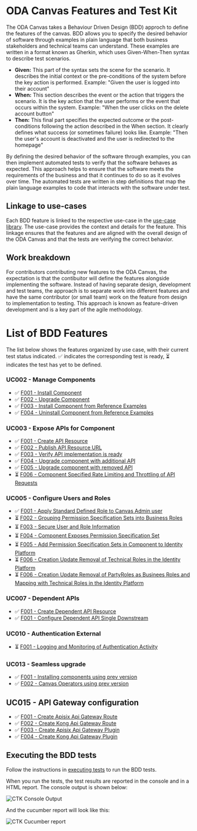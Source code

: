 # ODA Canvas Features and Test Kit

The ODA Canvas takes a Behaviour Driven Design (BDD) approch to define the features of the canvas. BDD allows you to specify the desired behavior of software through examples in plain language that both business stakeholders and technical teams can understand. These examples are written in a format known as Gherkin, which uses Given-When-Then syntax to describe test scenarios.

* **Given:** This part of the syntax sets the scene for the scenario. It describes the initial context or the pre-conditions of the system before the key action is performed. 
Example: "Given the user is logged into their account"
* **When:**
This section describes the event or the action that triggers the scenario. It is the key action that the user performs or the event that occurs within the system.
Example: "When the user clicks on the delete account button"
* **Then:**
This final part specifies the expected outcome or the post-conditions following the action described in the When section. It clearly defines what success (or sometimes failure) looks like.
Example: "Then the user's account is deactivated and the user is redirected to the homepage"

By defining the desired behavior of the software through examples, you can then implement automated tests to verify that the software behaves as expected. This approach helps to ensure that the software meets the requirements of the business and that it continues to do so as it evolves over time. The automated tests are written in step definitions that map the plain language examples to code that interacts with the software under test.

## Linkage to use-cases

Each BDD feature is linked to the respective use-case in the [use-case library](../usecase-library/README.md). The use-case provides the context and details for the feature. This linkage ensures that the features and are aligned with the overall design of the ODA Canvas and that the tests are verifying the correct behavior.

## Work breakdown

For contributors contributing new features to the ODA Canvas, the expectation is that the contibuitor will define the features alongside implementing the software. Instead of having separate design, development and test teams, the approach is to separate work into different features and have the same contributor (or small team) work on the feature from design to implementation to testing. This approach is known as feature-driven development and is a key part of the agile methodology.



# List of BDD Features

The list below shows the features organized by use case, with their current test status indicated. ✅ indicates the corresponding test is ready, ⏳ indicates the test has yet to be defined.

### UC002 - Manage Components

* ✅ [F001 - Install Component](features/UC002-F001-Install-Component.feature)
* ✅ [F002 - Upgrade Component](features/UC002-F002-Upgrade-Component.feature)
* ✅ [F003 - Install Component from Reference Examples](features/UC002-F003-Install-Component-from-reference-examples.feature)
* ✅ [F004 - Uninstall Component from Reference Examples](features/UC002-F004-Uninstall-Component-from-reference-examples.feature)

### UC003 - Expose APIs for Component
* ✅ [F001 - Create API Resource](features/UC003-F001-Expose-APIs-Create-API-Resource.feature)
* ✅ [F002 - Publish API Resource URL](features/UC003-F002-Expose-APIs-Publish-API-Resource-URL.feature)
* ✅ [F003 - Verify API implementation is ready](features/UC003-F003-Expose-APIs-Verify-API-implementation-is-ready.feature)
* ✅ [F004 - Upgrade component with additional API](features/UC003-F004-Expose-APIs-Upgrade-component-with-additional-API.feature)
* ✅ [F005 - Upgrade component with removed API](features/UC003-F005-Expose-APIs-Upgrade-component-with-removed-API.feature)
* ⏳ [F006 - Component Specified Rate Limiting and Throttling of API Requests](features/UC003-F006-Expose-APIs-Component-Specified-Rate-Limiting-and-Throttling-of-API-Requests.feature)

### UC005 - Configure Users and Roles
* ✅ [F001 - Apply Standard Defined Role to Canvas Admin user](features/UC005-F001-Bootstrap-Apply-Standard-Defined-Role-to-Canvas-Admin-user.feature)
* ⏳ [F002 - Grouping Permission Specification Sets into Business Roles](features/UC005-F002-Bootstrap-Grouping-Permission-Specification-Sets-into-Business-Roles-in-Identity-Management-Solution.feature)
* ⏳ [F003 - Secure User and Role Information](features/UC005-F003-Bootstrap-Secure-User-and-Role-Information-Communication.feature)
* ⏳ [F004 - Component Exposes Permission Specification Set](features/UC005-F004-Bootstrap-Component-Exposes-Permission-Specification-Set-Towards-Canvas.feature)
* ⏳ [F005 - Add Permission Specification Sets in Component to Identity Platform](features/UC003-F005-Expose-APIs-Upgrade-component-with-removed-API.feature)
* ⏳ [F006 - Creation Update Removal of Technical Roles in the Identity Platform](features/UC005-F006-Bootstrap-Creation-Update-Removal-of-Technical-Roles-in-the-Identity-Platform.feature)
* ⏳ [F006 - Creation Update Removal of PartyRoles as Businees Roles and Mapping with Technical Roles in the Identity Platform](features/UC005-F007-Bootstrap-Creation-Update-Removal-of-PartyRoles-as-Business-Roles-and-Mapping-with-Technical-Roles-in-the-Identity-Platform.feature)

### UC007 - Dependent APIs
* ✅ [F001 - Create Dependent API Resource](features/UC007-F001-Dependent-APIs-Create-Dependent-API-Resource.feature)
* ✅ [F001 - Configure Dependent API Single Downstream](features/UC007-F002-Dependent-APIs-Configure-Dependent-APIs-Single-Downstream.feature)

### UC010 - Authentication External
* ⏳ [F001 - Logging and Monitoring of Authentication Activity](features/UC010-F001-External-Authentication-Logging-and-Monitoring-of-Authentication-Activity.feature)

### UC013 - Seamless upgrade
* ✅ [F001 - Installing components using prev version](features/UC013-F001-Seamless-upgrades-Installing-components-using-prev-version.feature)
* ✅ [F002 - Canvas Operators using prev version](features/UC013-F002-Seamless-upgrades-Canvas-Operators-using-prev-version.feature)

## UC015 - API Gateway configuration
* ✅ [F001 - Create Apisix Api Gateway Route](features/UC015-F001-Create-ApisixApiGateway-Route.feature)
* ✅ [F002 - Create Kong Api Gateway Route](features/UC015-F002-Create-KongApiGateway-Route.feature)
* ✅ [F003 - Create Apisix Api Gateway Plugin](features/UC015-F003-Create-ApisixApiGateway-Plugin.feature)
* ✅ [F004 - Create Kong Api Gateway Plugin](features/UC015-F004-Create-KongApiGateway-Plugin.feature)




## Executing the BDD tests

Follow the instructions in [executing tests](Executing-tests.md) to run the BDD tests.

When you run the tests, the test results are reported in the console and in a HTML report. The console output is shown below:

![CTK Console Output](images/CTK-console-output.png)

And the cucumber report will look like this:

![CTK Cucumber report](images/CTK-cucumber-report.png)


